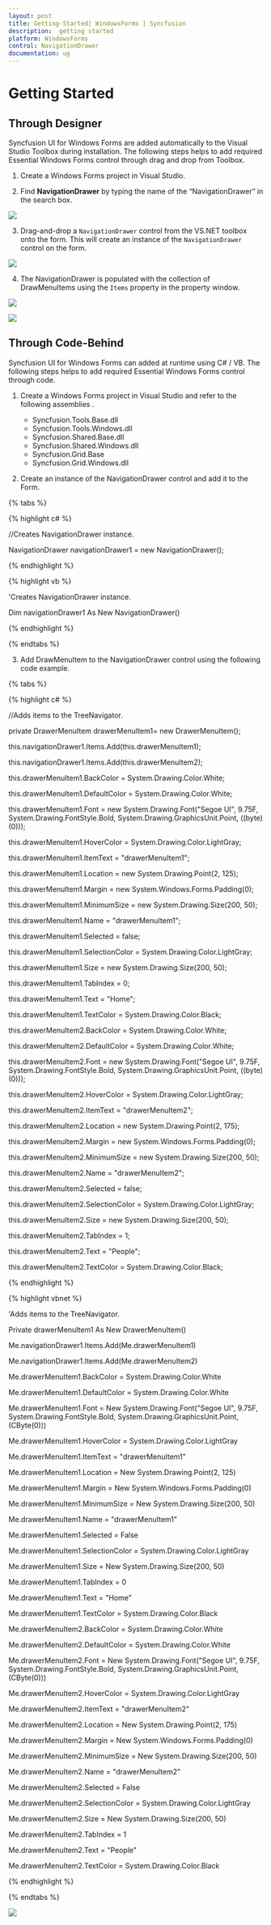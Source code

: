 ```yaml
---
layout: post
title: Getting-Started| WindowsForms | Syncfusion
description:  getting started
platform: WindowsForms
control: NavigationDrawer 
documentation: ug
---
```


# Getting Started

## Through Designer

Syncfusion UI for Windows Forms are added automatically to the Visual Studio Toolbox during installation. The following steps helps to add required Essential Windows Forms control through drag and drop from Toolbox. 

1. Create a Windows Forms project in Visual Studio.

2. Find **NavigationDrawer** by typing the name of the “NavigationDrawer” in the search box.

![](Getting-Started_images/icon.png)

3. Drag-and-drop a `NavigationDrawer` control from the VS.NET toolbox onto the form. This will create an instance of the `NavigationDrawer` control on the form.

![](Getting-Started_images/start.png)

4. The NavigationDrawer is populated with the collection of DrawMenuItems using the `Items` property in the property window.

![](Getting-Started_images/designer.png)

![](Getting-Started_images/items.png)


## Through Code-Behind

Syncfusion UI for Windows Forms can added at runtime using C# / VB. The following steps helps to add required Essential Windows Forms control through code. 

1. Create a Windows Forms project in Visual Studio and refer to the following assemblies .
	* Syncfusion.Tools.Base.dll
	* Syncfusion.Tools.Windows.dll
	* Syncfusion.Shared.Base.dll
	* Syncfusion.Shared.Windows.dll
	* Syncfusion.Grid.Base
	* Syncfusion.Grid.Windows.dll

2. Create an instance of the NavigationDrawer control and add it to the Form.

{% tabs %}

{% highlight c# %}

//Creates NavigationDrawer instance.

NavigationDrawer navigationDrawer1 = new NavigationDrawer();

{% endhighlight  %}

{% highlight vb %}

'Creates NavigationDrawer instance. 

Dim navigationDrawer1 As New NavigationDrawer()

{% endhighlight  %}

{% endtabs %}

3. Add DrawMenuItem to the NavigationDrawer control using the following code example.

{% tabs %}

{% highlight c# %}

//Adds items to the TreeNavigator.

private DrawerMenuItem drawerMenuItem1= new DrawerMenuItem();

this.navigationDrawer1.Items.Add(this.drawerMenuItem1);

this.navigationDrawer1.Items.Add(this.drawerMenuItem2);


this.drawerMenuItem1.BackColor = System.Drawing.Color.White;

this.drawerMenuItem1.DefaultColor = System.Drawing.Color.White;

this.drawerMenuItem1.Font = new System.Drawing.Font("Segoe UI", 9.75F, System.Drawing.FontStyle.Bold, System.Drawing.GraphicsUnit.Point, ((byte)(0)));

this.drawerMenuItem1.HoverColor = System.Drawing.Color.LightGray;

this.drawerMenuItem1.ItemText = "drawerMenuItem1";

this.drawerMenuItem1.Location = new System.Drawing.Point(2, 125);

this.drawerMenuItem1.Margin = new System.Windows.Forms.Padding(0);

this.drawerMenuItem1.MinimumSize = new System.Drawing.Size(200, 50);

this.drawerMenuItem1.Name = "drawerMenuItem1";

this.drawerMenuItem1.Selected = false;

this.drawerMenuItem1.SelectionColor = System.Drawing.Color.LightGray;

this.drawerMenuItem1.Size = new System.Drawing.Size(200, 50);

this.drawerMenuItem1.TabIndex = 0;

this.drawerMenuItem1.Text = "Home";

this.drawerMenuItem1.TextColor = System.Drawing.Color.Black;


this.drawerMenuItem2.BackColor = System.Drawing.Color.White;

this.drawerMenuItem2.DefaultColor = System.Drawing.Color.White;

this.drawerMenuItem2.Font = new System.Drawing.Font("Segoe UI", 9.75F, System.Drawing.FontStyle.Bold, System.Drawing.GraphicsUnit.Point, ((byte)(0)));

this.drawerMenuItem2.HoverColor = System.Drawing.Color.LightGray;

this.drawerMenuItem2.ItemText = "drawerMenuItem2";

this.drawerMenuItem2.Location = new System.Drawing.Point(2, 175);

this.drawerMenuItem2.Margin = new System.Windows.Forms.Padding(0);

this.drawerMenuItem2.MinimumSize = new System.Drawing.Size(200, 50);

this.drawerMenuItem2.Name = "drawerMenuItem2";

this.drawerMenuItem2.Selected = false;

this.drawerMenuItem2.SelectionColor = System.Drawing.Color.LightGray;

this.drawerMenuItem2.Size = new System.Drawing.Size(200, 50);

this.drawerMenuItem2.TabIndex = 1;

this.drawerMenuItem2.Text = "People";

this.drawerMenuItem2.TextColor = System.Drawing.Color.Black;

{% endhighlight %}

{% highlight vbnet %}

'Adds items to the TreeNavigator.

Private drawerMenuItem1 As New DrawerMenuItem()

Me.navigationDrawer1.Items.Add(Me.drawerMenuItem1)

Me.navigationDrawer1.Items.Add(Me.drawerMenuItem2)


Me.drawerMenuItem1.BackColor = System.Drawing.Color.White

Me.drawerMenuItem1.DefaultColor = System.Drawing.Color.White

Me.drawerMenuItem1.Font = New System.Drawing.Font("Segoe UI", 9.75F, System.Drawing.FontStyle.Bold, System.Drawing.GraphicsUnit.Point, (CByte(0)))

Me.drawerMenuItem1.HoverColor = System.Drawing.Color.LightGray

Me.drawerMenuItem1.ItemText = "drawerMenuItem1"

Me.drawerMenuItem1.Location = New System.Drawing.Point(2, 125)

Me.drawerMenuItem1.Margin = New System.Windows.Forms.Padding(0)

Me.drawerMenuItem1.MinimumSize = New System.Drawing.Size(200, 50)

Me.drawerMenuItem1.Name = "drawerMenuItem1"

Me.drawerMenuItem1.Selected = False

Me.drawerMenuItem1.SelectionColor = System.Drawing.Color.LightGray

Me.drawerMenuItem1.Size = New System.Drawing.Size(200, 50)

Me.drawerMenuItem1.TabIndex = 0

Me.drawerMenuItem1.Text = "Home"

Me.drawerMenuItem1.TextColor = System.Drawing.Color.Black


Me.drawerMenuItem2.BackColor = System.Drawing.Color.White

Me.drawerMenuItem2.DefaultColor = System.Drawing.Color.White

Me.drawerMenuItem2.Font = New System.Drawing.Font("Segoe UI", 9.75F, System.Drawing.FontStyle.Bold, System.Drawing.GraphicsUnit.Point, (CByte(0)))

Me.drawerMenuItem2.HoverColor = System.Drawing.Color.LightGray

Me.drawerMenuItem2.ItemText = "drawerMenuItem2"

Me.drawerMenuItem2.Location = New System.Drawing.Point(2, 175)

Me.drawerMenuItem2.Margin = New System.Windows.Forms.Padding(0)

Me.drawerMenuItem2.MinimumSize = New System.Drawing.Size(200, 50)

Me.drawerMenuItem2.Name = "drawerMenuItem2"

Me.drawerMenuItem2.Selected = False

Me.drawerMenuItem2.SelectionColor = System.Drawing.Color.LightGray

Me.drawerMenuItem2.Size = New System.Drawing.Size(200, 50)

Me.drawerMenuItem2.TabIndex = 1

Me.drawerMenuItem2.Text = "People"

Me.drawerMenuItem2.TextColor = System.Drawing.Color.Black

{% endhighlight %}

{% endtabs %}

![](Getting-Started_images/items.png)




